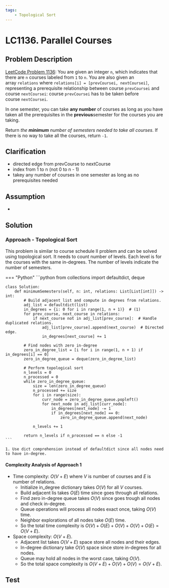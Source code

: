 ```yaml
---
tags:
    - Topological Sort
---
```


# LC1136. Parallel Courses

## Problem Description

[LeetCode Problem 1136](https://leetcode.com/problems/parallel-courses/description/):
You are given an integer `n`, which indicates that there are `n` courses labeled from
`1` to `n`. You are also given an array `relations` where
`relations[i] = [prevCoursei, nextCoursei]`, representing a prerequisite relationship
between course `prevCoursei` and course `nextCoursei`: course `prevCoursei` has to be
taken before course `nextCoursei`.

In one semester, you can take **any number** of courses as long as you have taken all
the prerequisites in the **previous**semester for the courses you are taking.

Return _the **minimum** number of semesters needed to take all courses_. If there is no
way to take all the courses, return `-1`.

## Clarification

- directed edge from prevCourse to nextCourse
- index from 1 to n (not 0 to n - 1)
- takey any number of courses in one semester as long as no prerequisites needed

## Assumption

-

## Solution

### Approach - Topological Sort

This problem is similar to course schedule II problem and can be solved using
topological sort. It needs to count number of levels. Each level is for the courses with
the same in-degrees. The number of levels indicate the number of semesters.

=== "Python"
    ```python
    from collections import defaultdict, deque


    class Solution:
        def minimumSemesters(self, n: int, relations: List[List[int]]) -> int:
            # Build adjacent list and compute in degrees from relations.
            adj_list = defaultdict(list)
            in_degrees = {i: 0 for i in range(1, n + 1)}  # (1)
            for prev_course, next_course in relations:
                if next_course not in adj_list[prev_course]:  # Handle duplicated relations.
                    adj_list[prev_course].append(next_course)  # Directed edge.
                    in_degrees[next_course] += 1

            # Find nodes with zero in-degree
            zero_in_degree_list = [i for i in range(1, n + 1) if in_degrees[i] == 0]
            zero_in_degree_queue = deque(zero_in_degree_list)

            # Perform topological sort
            n_levels = 0
            n_processed = 0
            while zero_in_degree_queue:
                size = len(zero_in_degree_queue)
                n_processed += size
                for i in range(size):
                    curr_node = zero_in_degree_queue.popleft()
                    for next_node in adj_list[curr_node]:
                        in_degrees[next_node] -= 1
                        if in_degrees[next_node] == 0:
                            zero_in_degree_queue.append(next_node)

                n_levels += 1

            return n_levels if n_processed == n else -1
    ```

    1. Use dict comprehension instead of defaultdict since all nodes need to have in-degree.

#### Complexity Analysis of Approach 1

- Time complexity: $O(V + E)$ where $V$ is number of courses and $E$ is number of relations.
    - Initialize in_degree dictionary takes $O(V)$ for all $V$ courses.
    - Build adjacent lis takes $O(E)$ time since goes through all relations.
    - Find zero in-degree queue takes $O(V)$ since goes trough all nodes and check in-degree.
    - Queue operations will process all nodes exact once, taking $O(V)$ time.
    - Neighbor explorations of all nodes take $O(E)$ time.
    - So the total time complexity is $O(V) + O(E) + O(V) + O(V) + O(E) = O(V + E)$.
- Space complexity: $O(V + E)$.
    - Adjacent list takes $O(V + E)$ space store all nodes and their edges.
    - In-degree dictionary take $O(V)$ space since store in-degrees for all nodes.
    - Queue may hold all nodes in the worst case, taking $O(V)$.
    - So the total space complexity is $O(V + E) + O(V) + O(V) = O(V + E)$.

## Test
